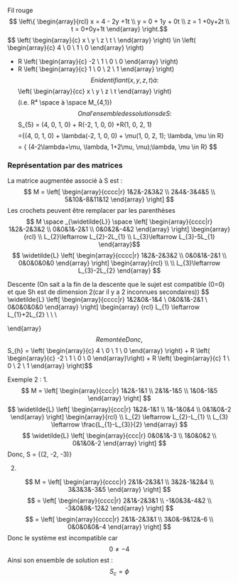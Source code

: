 Fil rouge 
$$ \left\{ \begin{array}{rcl}
x = 4 - 2y +1t \\
y = 0 + 1y + 0t \\
z = 1 +0y+2t \\
t = 0+0y+1t
\end{array} \right.$$ 
 $$ \left( \begin{array}{c}
x \\
y \\
z \\
t \\
\end{array} \right)
\in \left( \begin{array}{c}
4 \\
0 \\
1 \\
0
\end{array} \right)
+ R \left( \begin{array}{c}
-2 \\
1 \\
0 \\
0
\end{array} \right)
+ R \left( \begin{array}{c}
1 \\
0 \\
2 \\
1
\end{array} \right)$$
En identifiant (x, y, z, t) à : 
$$ \left( \begin{array}{cc}
x \\
y \\
z \\
t
\end{array} \right) $$
$$ (i.e. R⁴ \space à \space M_{4,1})  $$
On a l'ensemble des solutions de S:
$$ S_{5} = (4, 0, 1, 0) + R(-2, 1, 0, 0) +R(1, 0, 2, 1)$$
$$ =\{(4, 0, 1, 0) + \lambda(-2, 1, 0, 0) + \mu(1, 0, 2, 1); \lambda, \mu \in R\} $$
$$ = \{ (4-2\lambda+\mu, \lambda, 1+2\mu, \mu);\lambda, \mu \in R\} $$



### Représentation par des matrices
La matrice augmentée associé à S est :
$$ M = \left[ \begin{array}{cccc|r}
1&2&-2&3&2 \\
2&4&-3&4&5 \\
5&10&-8&11&12
\end{array}  \right] $$
Les crochets peuvent être remplacer par les parenthèses
$$ M \space _{\widetilde{L}} \space \left[ \begin{array}{cccc|r}
1&2&-2&3&2 \\
0&0&1&-2&1 \\
0&0&2&-4&2
\end{array} \right] \begin{array}{rcl}
 \\
L_{2}\leftarrow L_{2}-2L_{1} \\
L_{3}\leftarrow L_{3}-5L_{1}
\end{array}$$
$$ \widetilde{L} \left[ \begin{array}{cccc|r}
1&2&-2&3&2 \\
0&0&1&-2&1 \\
0&0&0&0&0
\end{array} \right] \begin{array}{rcl}
 \\
 \\
L_{3}\leftarrow L_{3}-2L_{2}
\end{array} $$

Descente (On sait a la fin de la descente que le sujet est compatible (0=0) et que Sh est de dimension 2(car il y a 2 inconnues secondaires))
$$ \widetilde{L} \left[ \begin{array}{cccc|r}
1&2&0&-1&4 \\
0&0&1&-2&1 \\
0&0&0&0&0
\end{array} \right] \begin{array}
{rcl}
L_{1} \leftarrow L_{1}+2L_{2} \\
 \\
 \\

\end{array} $$
Remontée
Donc, 
$$ S_{h} = \left( \begin{array}{c}
4 \\
0 \\
1 \\
0
\end{array} \right) + 
R \left( \begin{array}{c}
-2 \\
1 \\
0 \\
0 
\end{array}\right) +
R \left( \begin{array}{c}
1 \\
0 \\
2 \\
1
\end{array} \right)$$

Exemple 2 :
1. 
$$ M = \left[ \begin{array}{ccc|r}
1&2&-1&1 \\
2&1&-1&5 \\
1&0&-1&5
\end{array} \right] $$
$$ \widetilde{L} \left[ \begin{array}{ccc|r}
1&2&-1&1 \\
1&-1&0&4 \\
0&1&0&-2
\end{array} \right] \begin{array}{rcl}
\\
L_{2} \leftarrow L_{2}-L_{1} \\
L_{3} \leftarrow \frac{L_{1}-L_{3}}{2}
\end{array} $$
$$ \widetilde{L} \left[ \begin{array}{ccc|r}
0&0&1&-3 \\
1&0&0&2 \\
0&1&0&-2
\end{array} \right] $$
Donc,
S = {(2, -2, -3)}

2. 
$$ M = \left[ \begin{array}{cccc|r}
2&1&-2&3&1 \\
3&2&-1&2&4 \\
3&3&3&-3&5
\end{array} \right] $$
$$ = \left[ \begin{array}{cccc|r}
2&1&-2&3&1 \\
-1&0&3&-4&2 \\
-3&0&9&-12&2
\end{array} \right] $$
$$ = \left[ \begin{array}{cccc|r}
2&1&-2&3&1 \\
3&0&-9&12&-6 \\
0&0&0&0&-4
\end{array} \right] $$
Donc le système est incompatible car
$$ 0 \neq -4 $$ Ainsi son ensemble de solution est :
$$ S_{c} = \phi $$
